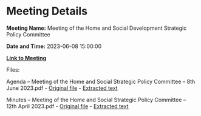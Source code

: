 # Meeting Details

**Meeting Name:** Meeting of the Home and Social Development Strategic Policy Committee

**Date and Time:** 2023-06-08 15:00:00

**[Link to Meeting](https://www.limerick.ie/council/whats-on/meeting-of-the-home-and-social-development-strategic-policy-committee-1)**

Files: 

Agenda – Meeting of the Home and Social Strategic Policy Committee – 8th June 2023.pdf - [Original file](https://www.limerick.ie/sites/default/files/media/documents/2023-05/Agenda%E2%80%93Meeting-of-the-Home-and-Social-Strategic-Policy-Committee%E2%80%938th-June-2023.pdf) - [Extracted text](./Agenda%20%E2%80%93%20Meeting%20of%20the%20Home%20and%20Social%20Strategic%20Policy%20Committee%20%E2%80%93%208th%20June%202023.md)

Minutes – Meeting of the Home and Social Strategic Policy Committee – 12th April 2023.pdf - [Original file](https://www.limerick.ie/sites/default/files/media/documents/2023-05/Minutes%E2%80%93Meeting-of-the-Home-and-Social-Strategic-Policy-Committee%E2%80%9312th-April-2023.pdf) - [Extracted text](./Minutes%20%E2%80%93%20Meeting%20of%20the%20Home%20and%20Social%20Strategic%20Policy%20Committee%20%E2%80%93%2012th%20April%202023.md)

